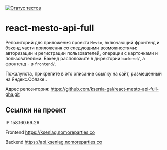 [![Статус тестов](../../actions/workflows/tests.yml/badge.svg)](../../actions/workflows/tests.yml)

# react-mesto-api-full
Репозиторий для приложения проекта `Mesto`, включающий фронтенд и бэкенд части приложения со следующими возможностями: авторизации и регистрации пользователей, операции с карточками и пользователями. Бэкенд расположите в директории `backend/`, а фронтенд - в `frontend/`. 
  
Пожалуйста, прикрепите в это описание ссылку на сайт, размещенный на Яндекс.Облаке..

Адрес репозитория: https://github.com/ksenia-gal/react-mesto-api-full-gha.git

## Ссылки на проект

IP 158.160.69.26

Frontend https://kseniag.nomoreparties.co

Backend https://api.kseniag.nomoreparties.co

